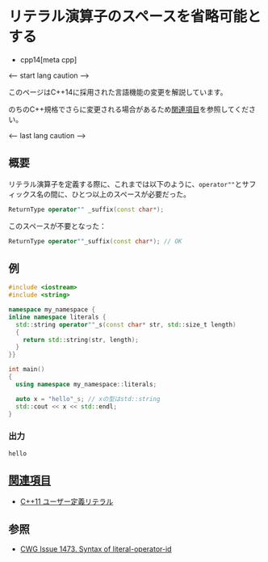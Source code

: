 # リテラル演算子のスペースを省略可能とする
* cpp14[meta cpp]

<-- start lang caution -->

このページはC++14に採用された言語機能の変更を解説しています。

のちのC++規格でさらに変更される場合があるため[関連項目](#relative_page)を参照してください。

<-- last lang caution -->

## 概要
リテラル演算子を定義する際に、これまでは以下のように、`operator""`とサフィックス名の間に、ひとつ以上のスペースが必要だった。

```cpp
ReturnType operator"" _suffix(const char*);
```

このスペースが不要となった：

```cpp
ReturnType operator""_suffix(const char*); // OK
```


## 例
```cpp example
#include <iostream>
#include <string>

namespace my_namespace {
inline namespace literals {
  std::string operator""_s(const char* str, std::size_t length)
  {
    return std::string(str, length);
  }
}}

int main()
{
  using namespace my_namespace::literals;

  auto x = "hello"_s; // xの型はstd::string
  std::cout << x << std::endl;
}
```

### 出力
```
hello
```


## <a id="relative-page" href="#relative-page">関連項目</a>
- [C++11 ユーザー定義リテラル](/lang/cpp11/user_defined_literals.md)


## 参照
- [CWG Issue 1473. Syntax of literal-operator-id](https://wg21.cmeerw.net/cwg/issue1473)
